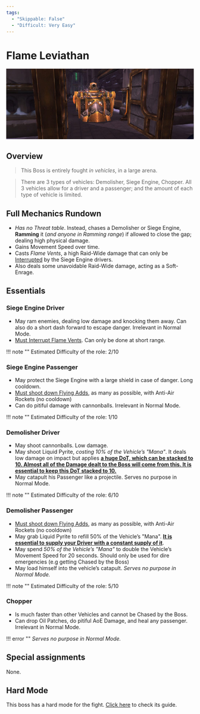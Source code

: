 ```yaml
---
tags:
  - "Skippable: False"
  - "Difficult: Very Easy"
---
```


# Flame Leviathan

![](../img/flame_leviathan.png)

## Overview

> This Boss is entirely fought _in vehicles_, in a large arena.  

> There are 3 types of vehicles: Demolisher, Siege Engine, Chopper. All 3 vehicles allow for a driver and a passenger; and the amount of each type of vehicle is limited.

## Full Mechanics Rundown

* _Has no Threat table_. Instead, chases a Demolisher or Siege Engine, __Ramming__ it (_and anyone in Ramming range_) if allowed to close the gap; dealing high physical damage.
* Gains Movement Speed over time.
* Casts _Flame Vents_, a high Raid-Wide damage that can only be <ins>Interrupted</ins> by the Siege Engine drivers.
* Also deals some unavoidable Raid-Wide damage, acting as a Soft-Enrage.

## Essentials

### Siege Engine Driver

* May ram enemies, dealing low damage and knocking them away. Can also do a short dash forward to escape danger. Irrelevant in Normal Mode.
* <ins>Must Interrupt Flame Vents</ins>. Can only be done at short range.

!!! note ""
    Estimated Difficulty of the role: 2/10

### Siege Engine Passenger

* May protect the Siege Engine with a large shield in case of danger. Long cooldown.
* <ins>Must shoot down Flying Adds</ins>, as many as possible, with Anti-Air Rockets (no cooldown)
* Can do pitiful damage with cannonballs. Irrelevant in Normal Mode.

!!! note ""
    Estimated Difficulty of the role: 1/10

### Demolisher Driver

* May shoot cannonballs. Low damage.
* May shoot Liquid Pyrite, _costing 10% of the Vehicle’s "Mana"_. It deals low damage on impact but applies __<ins>a huge DoT, which can be stacked to 10. Almost all of the Damage dealt to the Boss will come from this. It is essential to keep this DoT stacked to 10.</ins>__
* May catapult his Passenger like a projectile. Serves no purpose in Normal Mode.

!!! note ""
    Estimated Difficulty of the role: 6/10

### Demolisher Passenger

* <ins>Must shoot down Flying Adds</ins>, as many as possible, with Anti-Air Rockets (no cooldown)
* May grab Liquid Pyrite to refill 50% of the Vehicle’s "Mana". __<ins>It is essential to supply your Driver with a constant supply of it</ins>__.
* May spend _50% of the Vehicle’s "Mana"_ to double the Vehicle’s Movement Speed for 20 seconds. Should only be used for dire emergencies (e.g getting Chased by the Boss)
* May load himself into the vehicle’s catapult. _Serves no purpose in Normal Mode._

!!! note ""
    Estimated Difficulty of the role: 5/10

### Chopper

* Is much faster than other Vehicles and cannot be Chased by the Boss.
* Can drop Oil Patches, do pitiful AoE Damage, and heal any passenger. Irrelevant in Normal Mode.

!!! error ""
    _Serves no purpose in Normal Mode._

## Special assignments

None.

## Hard Mode

This boss has a hard mode for the fight. [Click here](../hard/flame_leviathan.md) to check its guide.
